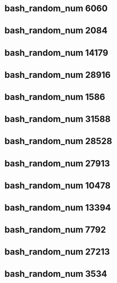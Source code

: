 # bash_random_num 6060
# bash_random_num 2084
# bash_random_num 14179
# bash_random_num 28916
# bash_random_num 1586
# bash_random_num 31588
# bash_random_num 28528
# bash_random_num 27913
# bash_random_num 10478
# bash_random_num 13394
# bash_random_num 7792
# bash_random_num 27213
# bash_random_num 3534
